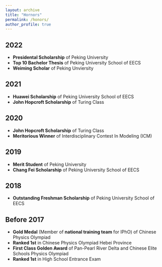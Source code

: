 ```yaml
---
layout: archive
title: "Hornors"
permalink: /honors/
author_profile: true
---
```


## 2022

- **Presidental Scholarship** of Peking University
- **Top 10 Bachelor Thesis** of Peking University School of EECS
- **Weiming Scholar** of Peking Unviersity
  
## 2021

- **Huawei Scholarship** of Peking University School of EECS
- **John Hopcroft Scholarship** of Turing Class

## 2020

- **John Hopcroft Scholarship** of Turing Class
- **Meritorious Winner** of Interdisciplinary Contest In Modeling (ICM)

## 2019

- **Merit Student** of Peking University
- **Chang Fei Scholarship** of Peking University School of EECS

## 2018

- **Outstanding Freshman Scholarship** of Peking University School of EECS

## Before 2017

- **Gold Medal** (Member of **national training team** for IPhO) of Chinese Physics Olympiad
- **Ranked 1st** in Chinese Physics Olympiad Hebei Province
- **First Class Golden Award** of Pan-Pearl River Delta and Chinese Elite Schools Physics Olympiad
- **Ranked 1st** in High School Entrance Exam